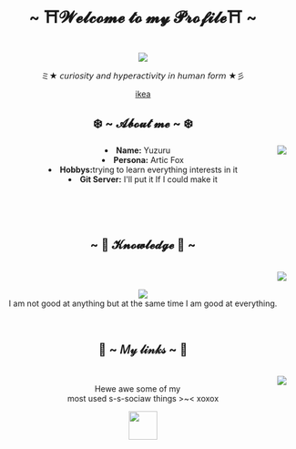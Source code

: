 <body>
    <center>
<h1 align="center">~ ⛩️𝓦𝓮𝓵𝓬𝓸𝓶𝓮 𝓽𝓸 𝓶𝔂 𝓟𝓻𝓸𝓯𝓲𝓵𝓮⛩️ ~ </h1>
<br>
<div align="center">
    <a href="https://github.com/Yuzuru10">
        <img src="https://media.tenor.com/XmUpFK6JyU8AAAAi/cute-please.gif" />
    </a>
        <br>    
    <p> ミ★ 𝘤𝘶𝘳𝘪𝘰𝘴𝘪𝘵𝘺 𝘢𝘯𝘥 𝘩𝘺𝘱𝘦𝘳𝘢𝘤𝘵𝘪𝘷𝘪𝘵𝘺 𝘪𝘯 𝘩𝘶𝘮𝘢𝘯 𝘧𝘰𝘳𝘮 ★彡</p>    
<p><a href="www.ikea.com"> ikea </a></p>
</div>

<div>
<h2 align="center">❄️ ~ 𝓐𝓫𝓸𝓾𝓽 𝓶𝓮 ~ ❄️</h2>
    <div align="center">
<img src="https://media.tenor.com/mnmu16CGt6QAAAAi/dont-care-idc.gif" align="right">
    </div>

<li>
    <b>Name:</b> Yuzuru </li>
<li>
    <b>Persona:</b> Artic Fox </li>
<li>
<b>Hobbys:</b>trying to learn everything interests in it</li>    
<li>    
    <b>Git Server:</b> I'll put it If I could make it </li>
 
<br><br><br>

<div>
<h2 align="center">~ 🎉 𝓚𝓷𝓸𝔀𝓵𝓮𝓭𝓰𝓮 🎉 ~ </h2>
    <br>
    <div align="center">
    <img src="https://i.pinimg.com/originals/8d/4b/77/8d4b77c44b7a68c0fd609411e2c0ec3c.gif" align="right">
    </div>  
</div>   
<div>
    <br>
<p align="center">
<img src="https://img.shields.io/badge/adobe%20photoshop%20-%2331A8FF.svg?&style=for-the-badge&logo=adobe%20photoshop&logoColor=white"/> <br>
I am not good at anything but at the same time I am good at everything.
</p>
<br>
</div>
<div>
<h2 align="center"> 🍁 ~  𝑀𝓎 𝓁𝒾𝓃𝓀𝓈 ~ 🍁 </h2>
<br>

<div align="center">
<img src="https://media.tenor.com/RhSZiLz2BIYAAAAi/pyte.gif" align="right">
  </div>

<p align="center">Hewe awe some of my <br>
most used s-s-sociaw things >~< xoxox</p>
<p align="center"><a href="https://steamcommunity.com/id/Yuzuru_10" target="_blank"><img src="https://external-content.duckduckgo.com/iu/?u=https%3A%2F%2Fcdn.icon-icons.com%2Ficons2%2F2592%2FPNG%2F512%2Fsteam_logo_icon_154490.png&f=1&nofb=1&ipt=637fa2e2a5d034e3eabc25df325857c1380d412edc3819546d6873b6d2f2f7cc&ipo=images" width="50px" height="50px"/></a>
</div>
</body>   